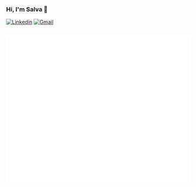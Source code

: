 ### Hi, I'm Salva 👋

[![Linkedin](https://img.shields.io/badge/-Linkedin-blue?style=flat-square&logo=Linkedin&logoColor=white&link=https://www.linkedin.com/in/salva-corts/)](https://www.linkedin.com/in/salva-corts/)
[![Gmail](https://img.shields.io/badge/-salvacorts97@gmail.com-c14438?style=flat-square&logo=Gmail&logoColor=white&link=mailto:salvacorts97@gmail.com)](mailto:salvacorts97@gmail.com)

<!-- <table width="100%"> 
    <td width="50%" vertical-align="center">
        <ul>
            <li>🧐 Interested in Data and Distributed Systems</li>
            <li>💼 Software Engineer at <a href="https://www.rti.com/en/">RTI</a> (Remote)</li>
            <li>🎓 BS Computer Science at <a href="https://www.ubc.ca">UBC</a> and <a href="https://www.ugr.es/en/">UGR</a> </li>
            <li>🌱 Pursuing a Ms in Data Science</li>
            <li>⚡️ Fun-Fact: In my free time I fly planes ✈️</li>
        </ul>
    </td>
    <td width="50%" align="center">
        <img src="https://github-readme-stats.vercel.app/api/top-langs/?username=salvacorts&theme=default&line_height=27&layout=compact&hide_border=true" />
    </td>
</table> -->

<div align="center">
	<br>
    <img src="https://raw.githubusercontent.com/salvacorts/salvacorts/main/content.svg" width="800" height="400">
	<br>
</div>